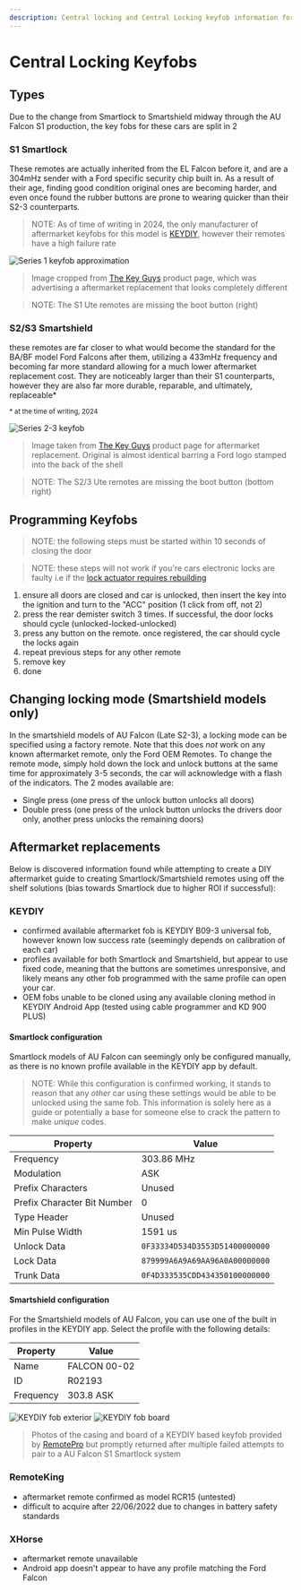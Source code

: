 ```yaml
---
description: Central locking and Central Locking keyfob information for the 1999-2002 Ford Falcon AU
---
```


# Central Locking Keyfobs

## Types
Due to the change from Smartlock to Smartshield midway through the AU Falcon S1 production, the key fobs for these cars are split in 2

### S1 Smartlock
These remotes are actually inherited from the EL Falcon before it, and are a 304mHz sender with a Ford specific security chip built in. As a result of their age, finding good condition original ones are becoming harder, and even once found the rubber buttons are prone to wearing quicker than their S2-3 counterparts.

> NOTE: As of time of writing in 2024, the only manufacturer of aftermarket keyfobs for this model is [KEYDIY](../../Credits.md#information-cross-referencing), however their remotes have a high failure rate

![Series 1 keyfob approximation](./S1-fob.png)

> Image cropped from [The Key Guys](../../Credits.md#collected-information-primarily-product-listing-images) product page, which was advertising a aftermarket replacement that looks completely different

> NOTE: The S1 Ute remotes are missing the boot button (right)

### S2/S3 Smartshield
these remotes are far closer to what would become the standard for the BA/BF model Ford Falcons after them, utilizing a 433mHz frequency and becoming far more standard allowing for a much lower aftermarket replacement cost. They are noticeably larger than their S1 counterparts, however they are also far more durable, reparable, and ultimately, replaceable*

<sup>* at the time of writing, 2024</sup>

![Series 2-3 keyfob](./S2-3-fob.png)

> Image taken from [The Key Guys](../../Credits.md#collected-information-primarily-product-listing-images) product page for aftermarket replacement. Original is almost identical barring a Ford logo stamped into the back of the shell

> NOTE: The S2/3 Ute remotes are missing the boot button (bottom right)

## Programming Keyfobs

> NOTE: the following steps must be started within 10 seconds of closing the door

> NOTE: these steps will not work if you're cars electronic locks are faulty i.e if the [lock actuator requires rebuilding](../../Body/DoorLockActuators/DoorLockActuators.md#replacement)

1. ensure all doors are closed and car is unlocked, then insert the key into the ignition and turn to the "ACC" position (1 click from off, not 2)
1. press the rear demister switch 3 times. If successful, the door locks should cycle (unlocked-locked-unlocked)
1. press any button on the remote. once registered, the car should cycle the locks again
1. repeat previous steps for any other remote
1. remove key
1. done

## Changing locking mode (Smartshield models only)

In the smartshield models of AU Falcon (Late S2-3), a locking mode can be specified using a factory remote. Note that this does *not* work on any known aftermarket remote, only the Ford OEM Remotes. To change the remote mode, simply hold down the lock and unlock buttons at the same time for approximately 3-5 seconds, the car will acknowledge with a flash of the indicators. The 2 modes available are:

- Single press (one press of the unlock button unlocks all doors)
- Double press (one press of the unlock button unlocks the drivers door only, another press unlocks the remaining doors)

## Aftermarket replacements

Below is discovered information found while attempting to create a DIY aftermarket guide to creating Smartlock/Smartshield remotes using off the shelf solutions (bias towards Smartlock due to higher ROI if successful):

### KEYDIY
- confirmed available aftermarket fob is KEYDIY B09-3 universal fob, however known low success rate (seemingly depends on calibration of each car)
- profiles available for both Smartlock and Smartshield, but appear to use fixed code, meaning that the buttons are sometimes unresponsive, and likely means any other fob programmed with the same profile can open your car.
- OEM fobs unable to be cloned using any available cloning method in KEYDIY Android App (tested using cable programmer and KD 900 PLUS)

#### Smartlock configuration

Smartlock models of AU Falcon can seemingly only be configured manually, as there is no known profile available in the KEYDIY app by default.

> NOTE: While this configuration is confirmed working, it stands to reason that any *other* car using these settings would be able to be unlocked using the same fob. This information is solely here as a guide or potentially a base for someone else to crack the pattern to make *unique* codes.

| Property | Value |
| --- | --- |
| Frequency | 303.86 MHz |
| Modulation | ASK |
| Prefix Characters | Unused |
| Prefix Character Bit Number | 0 |
| Type Header | Unused |
| Min Pulse Width | 1591 us |
| Unlock Data | `0F33334D534D3553D51400000000` |
| Lock Data | `879999A6A9A69AA96A0A00000000` |
| Trunk Data | `0F4D333535CDD434350100000000` |

#### Smartshield configuration

For the Smartshield models of AU Falcon, you can use one of the built in profiles in the KEYDIY app. Select the profile with the following details:

| Property | Value |
| --- | --- |
| Name | FALCON 00-02 |
| ID | R02193 |
| Frequency | 303.8 ASK |

![KEYDIY fob exterior](./dodgy-keydiy-fob.jpg)
![KEYDIY fob board](./dodgy-keydiy-fob-board.jpg)

> Photos of the casing and board of a KEYDIY based keyfob provided by [RemotePro](../../Credits.md#wall-of-shame---information-gatekeepers-and-timewasters) but promptly returned after multiple failed attempts to pair to a AU Falcon S1 Smartlock system

### RemoteKing
- aftermarket remote confirmed as model RCR15 (untested)
- difficult to acquire after 22/06/2022 due to changes in battery safety standards

### XHorse
- aftermarket remote unavailable
- Android app doesn't appear to have any profile matching the Ford Falcon